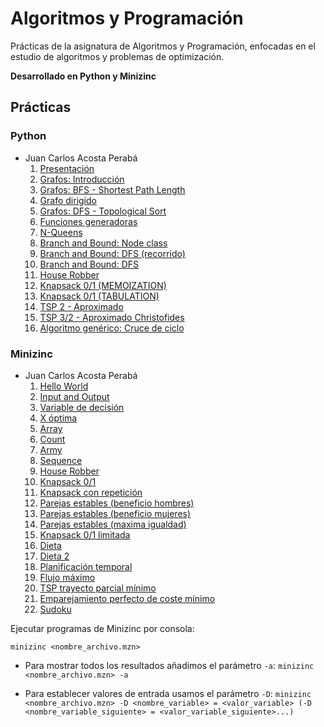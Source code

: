 # Algoritmos y Programación

Prácticas de la asignatura de Algoritmos y Programación, enfocadas en el estudio de algoritmos y problemas de optimización.

**Desarrollado en Python y Minizinc**

## Prácticas

### Python

* Juan Carlos Acosta Perabá
  1. [Presentación](./JuanCarlosAcostaPeraba/python/presentacion/)
  2. [Grafos: Introducción](./JuanCarlosAcostaPeraba/python/grafosIntroduccion/)
  3. [Grafos: BFS - Shortest Path Length](./JuanCarlosAcostaPeraba/python/grafosBFSShortestPathLength/)
  4. [Grafo dirigido](./JuanCarlosAcostaPeraba/python/grafoDirigido/)
  5. [Grafos: DFS - Topological Sort](./JuanCarlosAcostaPeraba/python/grafosDFSTopologicalSort/)
  6. [Funciones generadoras](./JuanCarlosAcostaPeraba/python/funcionesGeneradoras/)
  7. [N-Queens](./JuanCarlosAcostaPeraba/python/nQueens/)
  8. [Branch and Bound: Node class](./JuanCarlosAcostaPeraba/python/branchAndBoundNodeClass/)
  9. [Branch and Bound: DFS (recorrido)](./JuanCarlosAcostaPeraba/python/branchAndBoundDFSRecorrido/)
  10. [Branch and Bound: DFS](./JuanCarlosAcostaPeraba/python/branchAndBoundDFS/)
  11. [House Robber](./JuanCarlosAcostaPeraba/python/houseRobber/)
  12. [Knapsack 0/1 (MEMOIZATION)](./JuanCarlosAcostaPeraba/python/knapsack01Memoization/)
  13. [Knapsack 0/1 (TABULATION)](./JuanCarlosAcostaPeraba/python/knapsack01Tabulation/)
  14. [TSP 2 - Aproximado](./JuanCarlosAcostaPeraba/python/TSP2Aproximado/)
  15. [TSP 3/2 - Aproximado Christofides](./JuanCarlosAcostaPeraba/python/TSP32AproximadoChristofides/)
  16. [Algoritmo genérico: Cruce de ciclo](./JuanCarlosAcostaPeraba/python/algoritmoGenericoCruceDeCiclo/)

### Minizinc

* Juan Carlos Acosta Perabá
  1. [Hello World](./JuanCarlosAcostaPeraba/minizinc/helloworld.mzn)
  2. [Input and Output](./JuanCarlosAcostaPeraba/minizinc/inout.mzn)
  3. [Variable de decisión](./JuanCarlosAcostaPeraba/minizinc/xvar.mzn)
  4. [X óptima](./JuanCarlosAcostaPeraba/minizinc/xoptima.mzn)
  5. [Array](./JuanCarlosAcostaPeraba/minizinc/array.mzn)
  6. [Count](./JuanCarlosAcostaPeraba/minizinc/count.mzn)
  7. [Army](./JuanCarlosAcostaPeraba/minizinc/army.mzn)
  8. [Sequence](./JuanCarlosAcostaPeraba/minizinc/sequence.mzn)
  9. [House Robber](./JuanCarlosAcostaPeraba/minizinc/houserobber.mzn)
  10. [Knapsack 0/1](./JuanCarlosAcostaPeraba/minizinc/knapsack01.mzn)
  11. [Knapsack con repetición](./JuanCarlosAcostaPeraba/minizinc/knapsack.mzn)
  12. [Parejas estables (beneficio hombres)](./JuanCarlosAcostaPeraba/minizinc/parejasestableshombres.mzn)
  13. [Parejas estables (beneficio mujeres)](./JuanCarlosAcostaPeraba/minizinc/parejasestablesmujeres.mzn)
  14. [Parejas estables (maxima igualdad)](./JuanCarlosAcostaPeraba/minizinc/parejasestablesigualdad.mzn)
  15. [Knapsack 0/1 limitada](./JuanCarlosAcostaPeraba/minizinc/knapsack01limitada.mzn)
  16. [Dieta](./JuanCarlosAcostaPeraba/minizinc/dieta.mzn)
  17. [Dieta 2](./JuanCarlosAcostaPeraba/minizinc/dieta2.mzn)
  18. [Planificación temporal](./JuanCarlosAcostaPeraba/minizinc/planning.mzn)
  19. [Flujo máximo](./JuanCarlosAcostaPeraba/minizinc/maxflow.mzn)
  20. [TSP trayecto parcial mínimo](./JuanCarlosAcostaPeraba/minizinc/tspminedge.mzn)
  21. [Emparejamiento perfecto de coste mínimo](./JuanCarlosAcostaPeraba/minizinc/perfectmatching.mzn)
  22. [Sudoku](./JuanCarlosAcostaPeraba/minizinc/sudoku.mzn)

Ejecutar programas de Minizinc por consola:

```shell
minizinc <nombre_archivo.mzn>
```

* Para mostrar todos los resultados añadimos el parámetro `-a`:
`minizinc <nombre_archivo.mzn> -a`

* Para establecer valores de entrada usamos el parámetro `-D`:
`minizinc <nombre_archivo.mzn> -D <nombre_variable> = <valor_variable> (-D <nombre_variable_siguiente> = <valor_variable_siguiente>...)`